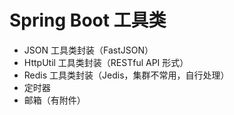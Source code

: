 # Spring Boot 工具类

- JSON 工具类封装（FastJSON）
- HttpUtil 工具类封装（RESTful API 形式）
- Redis 工具类封装（Jedis，集群不常用，自行处理）
- 定时器
- 邮箱（有附件）